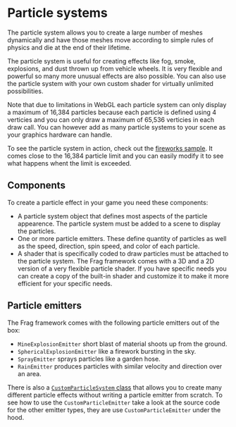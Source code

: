 # Particle systems
The particle system allows you to create a large number of meshes dynamically
and have those meshes move according to simple rules of physics and die at the
end of their lifetime.

The particle system is useful for creating effects like fog, smoke, explosions,
and dust thrown up from vehicle wheels. It is very flexible and powerful so many
more unusual effects are also possible. You can also use the particle system
with your own custom shader for virtually unlimited possibilities.

Note that due to limitations in WebGL each particle system can only display
a maximum of 16,384 particles because each particle is defined using 4 verticies
and you can only draw a maximum of 65,536 verticies in each draw call. You can
however add as many particle systems to your scene as your graphics hardware
can handle.

To see the particle system in action, check out the [fireworks sample](../samples/fireworks.html).
It comes close to the 16,384 particle limit and you can easily modify it
to see what happens whent the limit is exceeded.

## Components
To create a particle effect in your game you need these components:
* A particle system object that defines most aspects of the particle appearence.
  The particle system must be added to a scene to display the particles.
* One or more particle emitters. These define quantity of particles as well
  as the speed, direction, spin speed, and color of each particle.
* A shader that is specifically coded to draw particles must be attached to the
  particle system. The Frag framework comes with a 3D and a 2D version of a
  very flexible particle shader. If you have specific needs you can create
  a copy of the built-in shader and customize it to make it more efficient for 
  your specific needs.

## Particle emitters
The Frag framework comes with the following particle emitters out of the box:
* `MineExplosionEmitter` short blast of material shoots up from the ground.
* `SphericalExplosionEmitter` like a firework bursting in the sky.
* `SprayEmitter` sprays particles like a garden hose.
* `RainEmitter` produces particles with similar velocity and direction over an area.

There is also a [`CustomParticleSystem` class](reference/custom-particle-system.md)
that allows you to create many different particle effects without writing 
a particle emitter from scratch. To see how to use the `CustomParticleEmitter` 
take a look at the source code for the other emitter types, they are use
`CustomParticleEmitter` under the hood.
